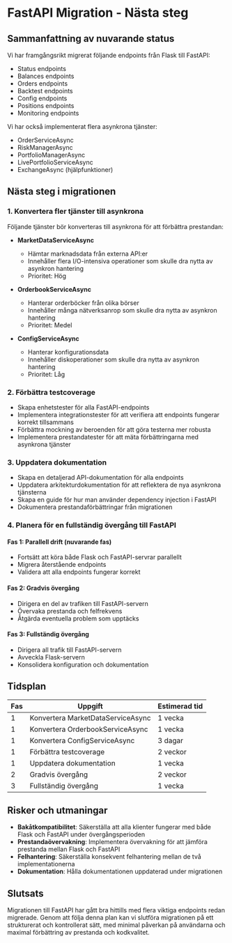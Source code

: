 # FastAPI Migration - Nästa steg

## Sammanfattning av nuvarande status

Vi har framgångsrikt migrerat följande endpoints från Flask till FastAPI:
- Status endpoints
- Balances endpoints
- Orders endpoints
- Backtest endpoints
- Config endpoints
- Positions endpoints
- Monitoring endpoints

Vi har också implementerat flera asynkrona tjänster:
- OrderServiceAsync
- RiskManagerAsync
- PortfolioManagerAsync
- LivePortfolioServiceAsync
- ExchangeAsync (hjälpfunktioner)

## Nästa steg i migrationen

### 1. Konvertera fler tjänster till asynkrona

Följande tjänster bör konverteras till asynkrona för att förbättra prestandan:

- **MarketDataServiceAsync**
  - Hämtar marknadsdata från externa API:er
  - Innehåller flera I/O-intensiva operationer som skulle dra nytta av asynkron hantering
  - Prioritet: Hög

- **OrderbookServiceAsync**
  - Hanterar orderböcker från olika börser
  - Innehåller många nätverksanrop som skulle dra nytta av asynkron hantering
  - Prioritet: Medel

- **ConfigServiceAsync**
  - Hanterar konfigurationsdata
  - Innehåller diskoperationer som skulle dra nytta av asynkron hantering
  - Prioritet: Låg

### 2. Förbättra testcoverage

- Skapa enhetstester för alla FastAPI-endpoints
- Implementera integrationstester för att verifiera att endpoints fungerar korrekt tillsammans
- Förbättra mockning av beroenden för att göra testerna mer robusta
- Implementera prestandatester för att mäta förbättringarna med asynkrona tjänster

### 3. Uppdatera dokumentation

- Skapa en detaljerad API-dokumentation för alla endpoints
- Uppdatera arkitekturdokumentation för att reflektera de nya asynkrona tjänsterna
- Skapa en guide för hur man använder dependency injection i FastAPI
- Dokumentera prestandaförbättringar från migrationen

### 4. Planera för en fullständig övergång till FastAPI

#### Fas 1: Parallell drift (nuvarande fas)
- Fortsätt att köra både Flask och FastAPI-servrar parallellt
- Migrera återstående endpoints
- Validera att alla endpoints fungerar korrekt

#### Fas 2: Gradvis övergång
- Dirigera en del av trafiken till FastAPI-servern
- Övervaka prestanda och felfrekvens
- Åtgärda eventuella problem som upptäcks

#### Fas 3: Fullständig övergång
- Dirigera all trafik till FastAPI-servern
- Avveckla Flask-servern
- Konsolidera konfiguration och dokumentation

## Tidsplan

| Fas | Uppgift | Estimerad tid |
|-----|---------|---------------|
| 1 | Konvertera MarketDataServiceAsync | 1 vecka |
| 1 | Konvertera OrderbookServiceAsync | 1 vecka |
| 1 | Konvertera ConfigServiceAsync | 3 dagar |
| 1 | Förbättra testcoverage | 2 veckor |
| 1 | Uppdatera dokumentation | 1 vecka |
| 2 | Gradvis övergång | 2 veckor |
| 3 | Fullständig övergång | 1 vecka |

## Risker och utmaningar

- **Bakåtkompatibilitet**: Säkerställa att alla klienter fungerar med både Flask och FastAPI under övergångsperioden
- **Prestandaövervakning**: Implementera övervakning för att jämföra prestanda mellan Flask och FastAPI
- **Felhantering**: Säkerställa konsekvent felhantering mellan de två implementationerna
- **Dokumentation**: Hålla dokumentationen uppdaterad under migrationen

## Slutsats

Migrationen till FastAPI har gått bra hittills med flera viktiga endpoints redan migrerade. Genom att följa denna plan kan vi slutföra migrationen på ett strukturerat och kontrollerat sätt, med minimal påverkan på användarna och maximal förbättring av prestanda och kodkvalitet. 
